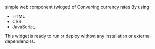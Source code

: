 simple web component (widget) of Converting currency rates
By using
- HTML
- CSS
- JavaScript,

This widget is ready to run or deploy without any installation or external dependencies.
